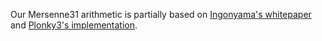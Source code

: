 Our Mersenne31 arithmetic is partially based on [Ingonyama's whitepaper](https://github.com/ingonyama-zk/papers/blob/main/Mersenne31_polynomial_arithmetic.pdf) and [Plonky3's implementation](https://github.com/Plonky3/Plonky3/tree/main/mersenne-31).
